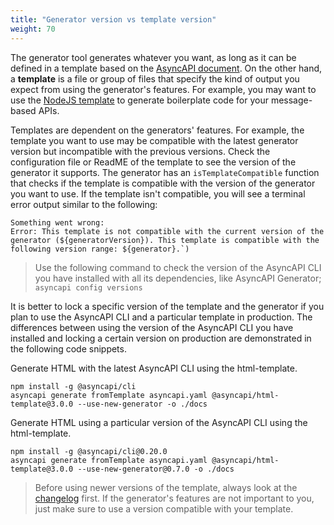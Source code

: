 ```yaml
---
title: "Generator version vs template version"
weight: 70
---
```


The generator tool generates whatever you want, as long as it can be defined in a template based on the [AsyncAPI document](asyncapi-document). On the other hand, a **template** is a file or group of files that specify the kind of output you expect from using the generator's features. For example, you may want to use the [NodeJS template](https://github.com/asyncapi/nodejs-template) to generate boilerplate code for your message-based APIs.

Templates are dependent on the generators' features. For example, the template you want to use may be compatible with the latest generator version but incompatible with the previous versions. Check the configuration file or ReadME of the template to see the version of the generator it supports. The generator has an `isTemplateCompatible` function that checks if the template is compatible with the version of the generator you want to use. If the template isn't compatible, you will see a terminal error output similar to the following:
```
Something went wrong:
Error: This template is not compatible with the current version of the generator (${generatorVersion}). This template is compatible with the following version range: ${generator}.`)
```

> Use the following command to check the version of the AsyncAPI CLI you have installed with all its dependencies, like AsyncAPI Generator;  `asyncapi config versions`

It is better to lock a specific version of the template and the generator if you plan to use the AsyncAPI CLI and a particular template in production. The differences between using the version of the AsyncAPI CLI you have installed and locking a certain version on production are demonstrated in the following code snippets.

Generate HTML with the latest AsyncAPI CLI using the html-template.
```
npm install -g @asyncapi/cli
asyncapi generate fromTemplate asyncapi.yaml @asyncapi/html-template@3.0.0 --use-new-generator -o ./docs
```

Generate HTML using a particular version of the AsyncAPI CLI using the html-template.

```
npm install -g @asyncapi/cli@0.20.0
asyncapi generate fromTemplate asyncapi.yaml @asyncapi/html-template@3.0.0 --use-new-generator@0.7.0 -o ./docs
```

> Before using newer versions of the template, always look at the [changelog](https://github.com/asyncapi/html-template/releases) first. If the generator's features are not important to you, just make sure to use a version compatible with your template.
